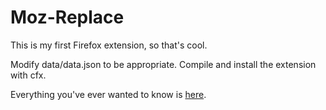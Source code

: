 Moz-Replace
===========

This is my first Firefox extension, so that's cool.

Modify data/data.json to be appropriate. Compile and install the extension with cfx.

Everything you've ever wanted to know is [here](https://developer.mozilla.org/en-US/Add-ons/SDK).
